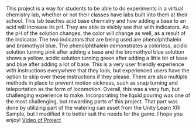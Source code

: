 This project is a way for students to be able to do experiments in a virtual chemistry lab, whether or not their classes have labs built into them at their school. This lab teaches acid base chemistry and how adding a base to an acid will increase its pH. They are able to visibly see that with indicators. As the pH of the solution changes, the color will change as well, as a result of the indicator. The two indicators that are being used are phenolphthalein and bromothyol blue. The phenolphthalein demonstrates a colorless, acidic solution turning pink after adding a base and the bromothyol blue solution shows a yellow, acidic solution turning green after adding a little bit of base and blue after adding a lot of base. This is a very user friendly experience with instructions everywhere that they look, but experienced users have the option to skip over these instructions if they please. There are also multiple methods in place to prevent motion sickness, such as snap turning and teleportation as the form of locomotion.
Overall, this was a very fun, but challenging experience to make. Incorporating the liquid pouring was one of the most challenging, but rewarding parts of this project. That part was done by utilizing part of the watering can asset from the Unity Learn XRI Sample, but I modified it to better suit the needs for the game. 
I hope you enjoy!
[Video of Project](https://youtu.be/L23m8v84ujM)
